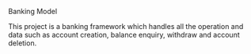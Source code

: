 Banking Model

This project is a banking framework which handles all the operation and data such as account creation, balance enquiry, withdraw and account deletion.
